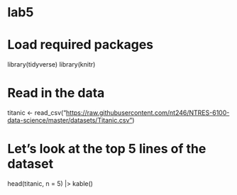 # lab5


# Load required packages

library(tidyverse) library(knitr)

# Read in the data

titanic \<-
read_csv(“https://raw.githubusercontent.com/nt246/NTRES-6100-data-science/master/datasets/Titanic.csv”)

# Let’s look at the top 5 lines of the dataset

head(titanic, n = 5) \|\> kable()
